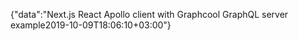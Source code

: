 {"data":"Next.js React Apollo client with Graphcool GraphQL server example2019-10-09T18:06:10+03:00"}
